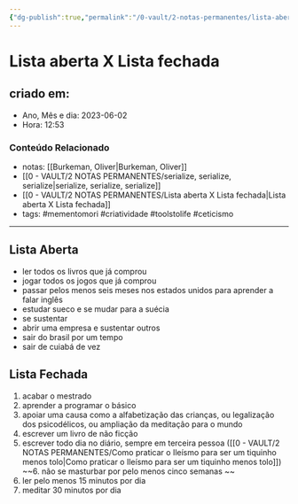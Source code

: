 ```yaml
---
{"dg-publish":true,"permalink":"/0-vault/2-notas-permanentes/lista-aberta-x-lista-fechada/","tags":["permanente","mementomori","criatividade","toolstolife","ceticismo"],"dgHomeLink":true,"dgShowLocalGraph":true,"dgShowFileTree":true,"dgEnableSearch":true,"noteIcon":""}
---
```


# Lista aberta X Lista fechada

## criado em: 
-  Ano, Mês e dia: 2023-06-02
- Hora: 12:53

### Conteúdo Relacionado
- notas: [[Burkeman, Oliver\|Burkeman, Oliver]]
- [[0 - VAULT/2 NOTAS PERMANENTES/serialize, serialize, serialize\|serialize, serialize, serialize]]
- [[0 - VAULT/2 NOTAS PERMANENTES/Lista aberta X Lista fechada\|Lista aberta X Lista fechada]]
- tags: #mementomori #criatividade #toolstolife #ceticismo 
---

## Lista Aberta
 
- ler todos os livros que já comprou
- jogar todos os jogos que já comprou
- passar pelos menos seis meses nos estados unidos para aprender a falar inglês
- estudar sueco e se mudar para a suécia
- se sustentar
- abrir uma empresa e sustentar outros
- sair do brasil por um tempo
- sair de cuiabá de vez 


## Lista Fechada

1. acabar o mestrado
2. aprender a programar o básico
3. apoiar uma causa como a alfabetização das crianças, ou legalização dos psicodélicos, ou ampliação da meditação para o mundo
4. escrever um livro de não ficção
5. escrever todo dia no diário, sempre em terceira pessoa ([[0 - VAULT/2 NOTAS PERMANENTES/Como praticar o Ileísmo para ser um tiquinho menos tolo\|Como praticar o Ileísmo para ser um tiquinho menos tolo]])
~~6. não se masturbar por pelo menos cinco semanas ~~
7. ler pelo menos 15 minutos por dia
8. meditar 30 minutos por dia